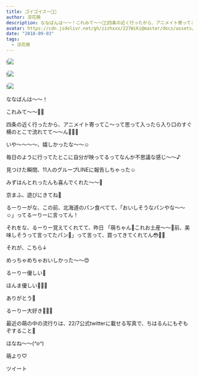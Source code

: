 ```yaml
---
title: ゴイゴイスー👋🏻
author: 涼花萌
description: ななばんは〜〜！これみて〜〜💓💓四条の近く行ったから、アニメイト寄ってこ〜って思って入ったら入り口のすぐ横のとこで流れてて〜〜ん💓💓💓いや〜...
avatar: https://cdn.jsdelivr.net/gh/zzzhxxx/227WiKi@master/docs/assets/photo/avatar/moe.jpg
date: "2018-09-03"
tags:
  - 涼花萌
---
```


!![](https://cdn.jsdelivr.net/gh/zzzhxxx/227WiKi-image@master/blog-image/moe-2018-09-03_1.jpg)

!![](https://cdn.jsdelivr.net/gh/zzzhxxx/227WiKi-image@master/blog-image/moe-2018-09-03_2.jpg)

!![](https://cdn.jsdelivr.net/gh/zzzhxxx/227WiKi-image@master/blog-image/moe-2018-09-03_3.jpg)







ななばんは〜〜！





これみて〜〜💓💓











四条の近く行ったから、アニメイト寄ってこ〜って思って入ったら入り口のすぐ横のとこで流れてて〜〜ん💓💓💓







いや〜〜〜〜、嬉しかったな〜〜☺️







毎日のように行ってたとこに自分が映ってるってなんか不思議な感じ〜〜♪






見つけた瞬間、11人のグループLINEに報告しちゃった☺️








みずはんとれったんも喜んでくれた〜〜💓








京まふ、遊びにきてね💓














るーりーがな、この前、北海道のパン食べてて、「おいしそうなパンやな〜〜☺️」ってるーりーに言ってん！



それをな、るーりー覚えてくれてて、昨日
「萌ちゃん💓これお土産〜〜💓前、美味しそうって言ってたパン🍞」って言って、買ってきてくれてん😳💓💓






それが、こちら↓








めっちゃめちゃおいしかった〜〜😍



るーりー優しい💓



ほんま優しい💓💓💓



ありがとう💓



るーりー大好き💋💋💋











最近の萌の中の流行りは、22/7公式twitterに載せる写真で、ちはるんにもぞもぞすること💓









ほなね〜〜(*^o^*)



萌より♡


ツイート



